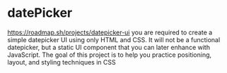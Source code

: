 # datePicker
https://roadmap.sh/projects/datepicker-ui
you are required to create a simple datepicker UI using only HTML and CSS. It will not be a functional datepicker, but a static UI component that you can later enhance with JavaScript.
The goal of this project is to help you practice positioning, layout, and styling techniques in CSS
